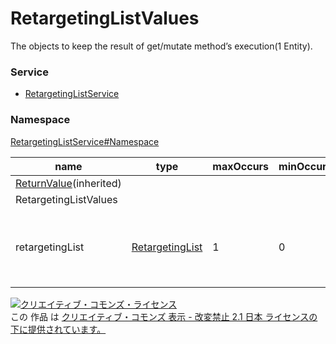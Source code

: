 # RetargetingListValues
The objects to keep the result of get/mutate method’s execution(1 Entity).
### Service
+ [RetargetingListService](../../services/RetargetingListService.md)

### Namespace
[RetargetingListService#Namespace](../../services/RetargetingListService.md#namespace)

| name | type | maxOccurs | minOccurs | response | add | set | remove | description | 
|---|---|---|---|---|---|---|---|---|
| <a href="../Common/ReturnValue.md">ReturnValue</a>(inherited)|||||||||
| RetargetingListValues|||||||||
| retargetingList| <a href="./RetargetingList.md">RetargetingList</a>| 1| 0| ○| -| -| -| Result of get/mutate method per 1 retargeting information |

<a rel="license" href="http://creativecommons.org/licenses/by-nd/2.1/jp/"><img alt="クリエイティブ・コモンズ・ライセンス" style="border-width:0" src="https://i.creativecommons.org/l/by-nd/2.1/jp/88x31.png" /></a><br />この 作品 は <a rel="license" href="http://creativecommons.org/licenses/by-nd/2.1/jp/">クリエイティブ・コモンズ 表示 - 改変禁止 2.1 日本 ライセンスの下に提供されています。</a>
